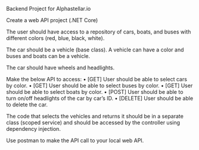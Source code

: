 Backend Project for Alphastellar.io

Create a web API project (.NET Core)

The user should have access to a repository of cars, boats, and buses with different colors (red, blue, black, white). 

The car should be a vehicle (base class). A vehicle can have a color and buses and boats can be a vehicle. 

The car should have wheels and headlights. 

Make the below API to access:
• [GET] User should be able to select cars by color.
• [GET] User should be able to select buses by color.
• [GET] User should be able to select boats by color.
• [POST] User should be able to turn on/off headlights of the car by car’s ID.
• [DELETE] User should be able to delete the car. 

The code that selects the vehicles and returns it should be in a separate class (scoped service) and should be accessed by the controller using dependency injection. 

Use postman to make the API call to your local web API. 
